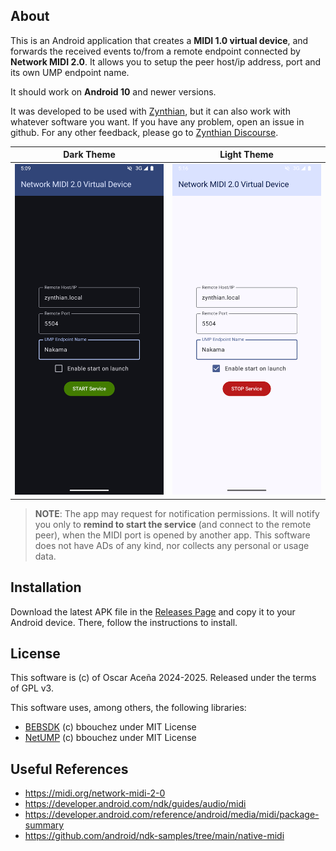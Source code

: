 ## About

This is an Android application that creates a **MIDI 1.0 virtual device**, and forwards the received events to/from a remote endpoint connected by **Network MIDI 2.0**. It allows you to setup the peer host/ip address, port and its own UMP endpoint name.

It should work on **Android 10** and newer versions.

It was developed to be used with [Zynthian](https://zynthian.org), but it can also work with whatever software you want. If you have any problem, open an issue in github. For any other feedback, please go to [Zynthian Discourse](https://discourse.zynthian.org/).

Dark Theme | Light Theme
:----:|:----:
![alt text](docs/screenshot-dark.png) | ![alt text](docs/screenshot-light.png)

> **NOTE**: The app may request for notification permissions. It will notify you only to **remind to start the service** (and connect to the remote peer), when the MIDI port is opened by another app. This software does not have ADs of any kind, nor collects any personal or usage data.


## Installation

Download the latest APK file in the [Releases Page](https://github.com/oscaracena/net-midi-vd/releases) and copy it to your Android device. There, follow the instructions to install.


## License

This software is (c) of Oscar Aceña 2024-2025. Released under the terms of GPL v3.

This software uses, among others, the following libraries:

* [BEBSDK](https://github.com/bbouchez/BEBSDK) (c) bbouchez under MIT License
* [NetUMP](https://github.com/bbouchez/NetUMP) (c) bbouchez under MIT License


## Useful References

* https://midi.org/network-midi-2-0
* https://developer.android.com/ndk/guides/audio/midi
* https://developer.android.com/reference/android/media/midi/package-summary
* https://github.com/android/ndk-samples/tree/main/native-midi

